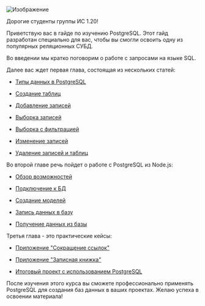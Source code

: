 ![Изображение](https://aniyuki.com/wp-content/uploads/2022/08/aniyuki-hello-10.gif)

Дорогие студенты группы ИС 1.20!

Приветствую вас в гайде по изучению PostgreSQL. Этот гайд разработан специально для вас, чтобы вы смогли освоить одну из популярных реляционных СУБД.

Во введении мы кратко поговорим о работе с запросами на языке SQL.

Далее вас ждет первая глава, состоящая из нескольких статей:

- [Типы данных в PostgreSQL](lesson_404.md)

- [Создание таблиц](lesson_1_2.md) 

- [Добавление записей](lesson_1_3.md)

- [Выборка записей](lesson_1_4.md)

- [Выборка с фильтрацией](lesson_1_5.md)

- [Изменение записей](lesson_1_6.md)

- [Удаление записей и таблиц](lesson_1_7.md)

Во второй главе речь пойдет о работе с PostgreSQL из Node.js:

- [Обзор возможностей](lesson_2_1.md)

- [Подключение к БД](lesson_2_2.md)

- [Создание моделей](lesson_2_3.md) 

- [Запись данных в базу](lesson_2_4.md)

- [Получение данных из базы](lesson_2_5.md)

Третья глава - это практические кейсы:

- [Приложение "Сокращение ссылок"](lesson_3_1.md)

- [Приложение "Записная книжка"](lesson_3_2.md) 

- [Итоговый проект с использованием PostgreSQL](lesson_3_3.md)

После изучения этого курса вы сможете профессионально применять PostgreSQL для создания баз данных в ваших проектах. Желаю успеха в освоении материала!
